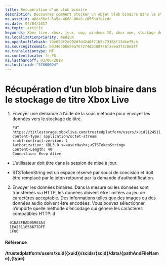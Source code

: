 ```yaml
---
title: Récupération d’un blob binaire
description: Découvrez comment stocker un objet blob binaire dans le stockage de titre Xbox Live.
ms.assetid: a0da36ef-5a5a-466d-80a8-e055ba7e4cdc
ms.date: 04/04/2017
ms.topic: article
keywords: Xbox live, xbox, jeux, uwp, windows 10, xbox une, stockage de titre
ms.localizationpriority: medium
ms.openlocfilehash: 70e620f2e992dfdd240f71b5c73165f13d4ef5cb
ms.sourcegitcommit: b034650b684a767274d5d88746faeea373c8e34f
ms.translationtype: MT
ms.contentlocale: fr-FR
ms.lasthandoff: 03/06/2019
ms.locfileid: "57660094"
---
```

# <a name="storing-a-binary-blob-in-xbox-live-title-storage"></a>Récupération d’un blob binaire dans le stockage de titre Xbox Live

1.  Envoyer une demande à l’aide de la sous méthode pour envoyer les données vers le stockage de titre.

        PUT https://titlestorage.xboxlive.com/trustedplatform/users/xuid(1245111)/scids/{scid}/data/lastturn.bin,binary              
        Content-Type: application/octet-stream
        x-xbl-contract-version: 1
        Authorization: XBL3.0 x=<userHash>;<STSTokenString>
        Content-Length: 40
        Connection: Keep-Alive


-   L’utilisateur doit être dans la session de mise à jour.

-   STSTokenString est un espace réservé par souci de concision et doit être remplacé par le jeton retourné par la demande d’authentification.

2.  Envoyer les données binaires. Dans la mesure où les données sont transférées via HTTP, les données doivent être limitées au jeu de caractères acceptable. Des informations telles que des images ou des données audio doivent être encodées. Vous pouvez sélectionner n’importe quelle méthode d’encodage qui génère les caractères compatibles HTTP.
d
```
  01EAEFBAD05903A4
  1EA2311656677DFF
  CF00
```

#### <a name="reference"></a>Référence

**/trustedplatform/users/xuid({xuid})/scids/{scid}/data/{pathAndFileName},{type}**
